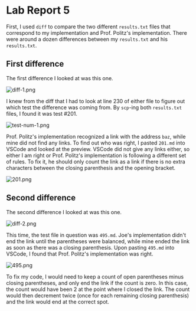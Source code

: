 # Lab Report 5

First, I used `diff` to compare the two different `results.txt` files that correspond to my implementation and Prof. Politz's implementation. There were around a dozen differences between my `results.txt` and his `results.txt`.

## First difference

The first difference I looked at was this one.

![diff-1.png](diff-1.png)

I knew from the diff that I had to look at line 230 of either file to figure out which test the difference was coming from. By `scp`-ing both `results.txt` files, I found it was test #201.

![test-num-1.png](test-num-1.png)

Prof. Politz's implementation recognized a link with the address `baz`, while mine did not find any links. To find out who was right, I pasted `201.md` into VSCode and looked at the preview. VSCode did not give any links either, so either I am right or Prof. Politz's implementation is following a different set of rules. To fix it, he should only count the link as a link if there is no extra characters between the closing parenthesis and the opening bracket.

![201.png](201.png)
 
 ## Second difference

 The second difference I looked at was this one.

 ![diff-2.png](diff-2.png)

 This time, the test file in question was `495.md`. Joe's implementation didn't end the link until the parentheses were balanced, while mine ended the link as soon as there was a closing parenthesis. Upon pasting `495.md` into VSCode, I found that Prof. Politz's implementation was right.

![495.png](495.png)

To fix my code, I would need to keep a count of open parentheses minus closing parentheses, and only end the link if the count is zero. In this case, the count would have been 2 at the point where I closed the link. The count would then decrement twice (once for each remaining closing parenthesis) and the link would end at the correct spot.